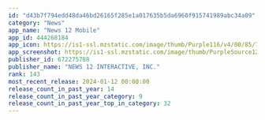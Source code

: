 ```yaml
---
id: "d43b7f794edd48da46bd26165f285e1a017635b5da6960f915741989abc34a09"
category: "News"
app_name: "News 12 Mobile"
app_id: 444268184
app_icon: https://is1-ssl.mzstatic.com/image/thumb/Purple116/v4/00/85/78/0085784f-f0b9-24e7-a922-e9d06757ed82/AppIcon-0-0-1x_U007emarketing-0-7-0-0-85-220.png/1024x1024bb.png
app_screenshot: https://is1-ssl.mzstatic.com/image/thumb/PurpleSource126/v4/7d/c8/91/7dc891e8-2f83-4d3c-0dea-f9c9934c367d/cee55451-8d6c-4e2e-a6eb-f602b8455ee1_iPhone__Nationwide_1242x2688.jpg/1242x2688bb.png
publisher_id: 672275788
publisher_name: "NEWS 12 INTERACTIVE, INC."
rank: 143
most_recent_release: 2024-01-12 00:00:00
release_count_in_past_year: 14
release_count_in_past_year_category: 9
release_count_in_past_year_top_in_category: 32
---
```

